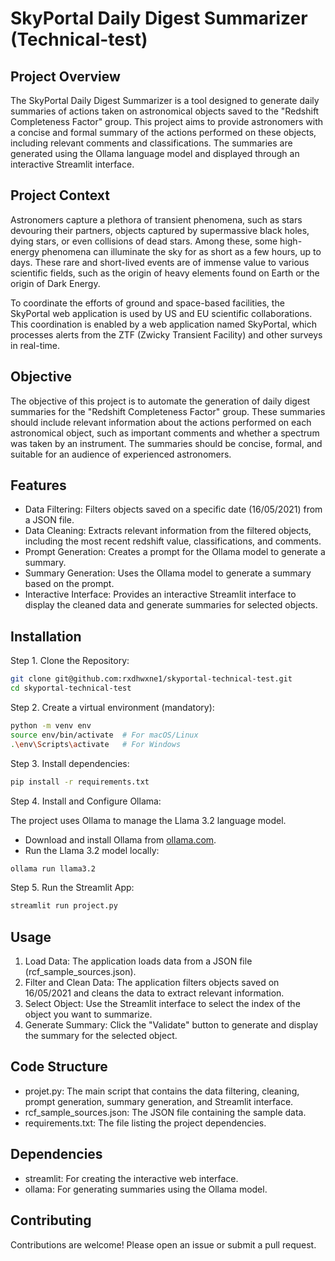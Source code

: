 # SkyPortal Daily Digest Summarizer (Technical-test)

## Project Overview

The SkyPortal Daily Digest Summarizer is a tool designed to generate daily summaries of actions taken on astronomical objects saved to the "Redshift Completeness Factor" group. This project aims to provide astronomers with a concise and formal summary of the actions performed on these objects, including relevant comments and classifications. The summaries are generated using the Ollama language model and displayed through an interactive Streamlit interface.

## Project Context

Astronomers capture a plethora of transient phenomena, such as stars devouring their partners, objects captured by supermassive black holes, dying stars, or even collisions of dead stars. Among these, some high-energy phenomena can illuminate the sky for as short as a few hours, up to days. These rare and short-lived events are of immense value to various scientific fields, such as the origin of heavy elements found on Earth or the origin of Dark Energy.

To coordinate the efforts of ground and space-based facilities, the SkyPortal web application is used by US and EU scientific collaborations. This coordination is enabled by a web application named SkyPortal, which processes alerts from the ZTF (Zwicky Transient Facility) and other surveys in real-time.

## Objective

The objective of this project is to automate the generation of daily digest summaries for the "Redshift Completeness Factor" group. These summaries should include relevant information about the actions performed on each astronomical object, such as important comments and whether a spectrum was taken by an instrument. The summaries should be concise, formal, and suitable for an audience of experienced astronomers.

## Features

- Data Filtering: Filters objects saved on a specific date (16/05/2021) from a JSON file.
- Data Cleaning: Extracts relevant information from the filtered objects, including the most recent redshift value, classifications, and comments.
- Prompt Generation: Creates a prompt for the Ollama model to generate a summary.
- Summary Generation: Uses the Ollama model to generate a summary based on the prompt.
- Interactive Interface: Provides an interactive Streamlit interface to display the cleaned data and generate summaries for selected objects.

## Installation

Step 1. Clone the Repository:
```bash
git clone git@github.com:rxdhwxne1/skyportal-technical-test.git
cd skyportal-technical-test
```

Step 2. Create a virtual environment (mandatory):

```bash
python -m venv env
source env/bin/activate  # For macOS/Linux
.\env\Scripts\activate   # For Windows
```

Step 3. Install dependencies:

```bash
pip install -r requirements.txt
```

Step 4. Install and Configure Ollama: 

The project uses Ollama to manage the Llama 3.2 language model.
- Download and install Ollama from [ollama.com](https://ollama.com).
- Run the Llama 3.2 model locally:

```bash
ollama run llama3.2
```

Step 5. Run the Streamlit App:
```bash
streamlit run project.py
```

## Usage

1. Load Data: The application loads data from a JSON file (rcf_sample_sources.json).
2. Filter and Clean Data: The application filters objects saved on 16/05/2021 and cleans the data to extract relevant information.
3. Select Object: Use the Streamlit interface to select the index of the object you want to summarize.
4. Generate Summary: Click the "Validate" button to generate and display the summary for the selected object.

## Code Structure

- projet.py: The main script that contains the data filtering, cleaning, prompt generation, summary generation, and Streamlit interface.
- rcf_sample_sources.json: The JSON file containing the sample data.
- requirements.txt: The file listing the project dependencies.

## Dependencies

- streamlit: For creating the interactive web interface.
- ollama: For generating summaries using the Ollama model.

## Contributing

Contributions are welcome! Please open an issue or submit a pull request.